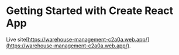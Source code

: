 # Getting Started with Create React App

Live site[https://warehouse-management-c2a0a.web.app/](https://warehouse-management-c2a0a.web.app/).

